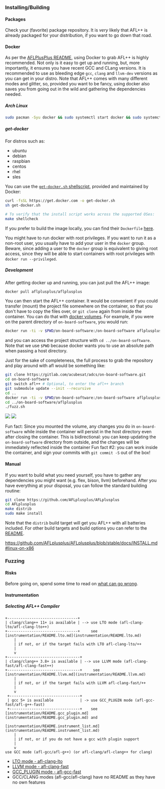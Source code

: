 ### Installing/Building

#### Packages

Check your (favorite) package repository. It is _very_ likely that AFL++ is already packaged for your distribution, if you want to go down that road.

#### Docker

As per the [AFLPlusPlus README](https://github.com/AFLplusplus/AFLplusplus/blob/stable/docs/INSTALL.md), using Docker to grab AFL++ is highly recommended. Not only is it easy to get up and running, but, more importantly, it ensures you have recent GCC and CLang versions. It is recommended to use as bleeding edge `gcc`, `clang` and `llvm-dev` versions as you can get in your distro. Note that AFL++ comes with many different modes and glitter, so, provided you want to be fancy, using docker also saves you from going out in the wild and gathering the dependencies needed.

##### Arch Linux
```sh
sudo pacman -Syu docker && sudo systemctl start docker && sudo systemctl enable docker
```

##### get-docker

For distros such as:
- ubuntu
- debian
- raspbian
- centos
- rhel
- sles

You can use the [`get-docker.sh` shellscript](https://github.com/docker/docker-install), provided and maintained by Docker:
```sh
curl -fsSL https://get.docker.com -o get-docker.sh
sh get-docker.sh

# To verify that the install script works across the supported OSes:
make shellcheck
```

If you prefer to build the image locally, you can find their `Dockerfile` [here](https://github.com/AFLplusplus/AFLplusplus/blob/stable/Dockerfile).

You might have to run docker with root privileges. If you want to run it as a non-root user, you usually have to add your user in the `docker` group. Beware, since adding a user to the `docker` group is equivalent to giving root access, since they will be able to start containers with root privileges with `docker run --privileged`.

##### Development

After getting docker up and running, you can just pull the AFL++ image:
```sh
docker pull aflplusplus/aflplusplus
```

You can then start the AFL++ container. It would be convenient if you could transfer (mount) the project file somewhere on the container, so that you don't have to copy the files over, or `git clone` again from inside the container. You can do that with [docker volumes](https://docs.docker.com/storage/volumes/#start-a-container-with-a-volume). For example, if you were on the parent directory of `on-board-software`, you would run:
```sh
docker run -ti -v $PWD/on-board-software:/on-board-software aflplusplus/aflplusplus
```
and you can access the project structure with `cd ../on-board-software`. Note that we use `$PWD` because docker wants you to use an absolute path when passing a host directory.

Just for the sake of completeness, the full process to grab the repository and play around with afl would be something like:
```sh
git clone https://gitlab.com/acubesat/adcs/on-board-software.git
cd on-board-software
git switch afl++ # Optional, to enter the afl++ branch
git submodule update --init --recursive
cd ..
docker run -ti -v $PWD/on-board-software:/on-board-software aflplusplus/aflplusplus
cd ../on-board-software/aflplusplus
./fuzz.sh
```

<p float="left">
  <img src="/assets/afl-instrumentation.png" />
  <img src="/assets/afl-tui.png"/> 
</p>

Fun fact: Since you mounted the volume, any changes you do in `on-board-software` while inside the container will persist in the host directory even after closing the container. This is bidirectional: you can keep updating the `on-board-software` directory from outside, and the changes will be immediately reflected inside the container
Fun fact #2: you can work inside the container, and sign your commits with `git commit -S` out of the box!

#### Manual

If you want to build what you need yourself, you have to gather any dependencies you might want (e.g. flex, bison, llvm) beforehand. After you have everything at your disposal, you can follow the standard building routine:
```sh
git clone https://github.com/AFLplusplus/AFLplusplus
cd AFLplusplus
make distrib
sudo make install
```

Note that the `distrib` build target will get you AFL++ with all batteries included. For other build targets and build options you can refer to the [README](https://github.com/AFLplusplus/AFLplusplus/blob/stable/docs/INSTALL.md#linux-on-x86).

https://github.com/AFLplusplus/AFLplusplus/blob/stable/docs/INSTALL.md#linux-on-x86

### Fuzzing

#### Risks

Before going on, spend some time to read on [what can go wrong](https://github.com/AFLplusplus/AFLplusplus/blob/stable/docs/fuzzing_in_depth.md#0-common-sense-risks).

#### Instrumentation

##### Selecting AFL++ Compiler

```
+--------------------------------+
| clang/clang++ 11+ is available | --> use LTO mode (afl-clang-lto/afl-clang-lto++)
+--------------------------------+     see [instrumentation/README.lto.md](instrumentation/README.lto.md)
    |
    | if not, or if the target fails with LTO afl-clang-lto/++
    |
    v
+---------------------------------+
| clang/clang++ 3.8+ is available | --> use LLVM mode (afl-clang-fast/afl-clang-fast++)
+---------------------------------+     see [instrumentation/README.llvm.md](instrumentation/README.llvm.md)
    |
    | if not, or if the target fails with LLVM afl-clang-fast/++
    |
    v
 +--------------------------------+
 | gcc 5+ is available            | -> use GCC_PLUGIN mode (afl-gcc-fast/afl-g++-fast)
 +--------------------------------+    see [instrumentation/README.gcc_plugin.md](instrumentation/README.gcc_plugin.md) and
                                       [instrumentation/README.instrument_list.md](instrumentation/README.instrument_list.md)
    |
    | if not, or if you do not have a gcc with plugin support
    |
    v
use GCC mode (afl-gcc/afl-g++) (or afl-clang/afl-clang++ for clang)
```

- [LTO mode - afl-clang-lto](https://github.com/AFLplusplus/AFLplusplus/blob/stable/docs/fuzzing_in_depth.md#:~:text=LTO%20mode%20%2D%20afl%2Dclang%2Dlto)
- [LLVM mode - afl-clang-fast](https://github.com/AFLplusplus/AFLplusplus/blob/stable/instrumentation/README.llvm.md)
- [GCC_PLUGIN mode - afl-gcc-fast](https://github.com/AFLplusplus/AFLplusplus/blob/stable/instrumentation/README.gcc_plugin.md)
- GCC/CLANG modes (afl-gcc/afl-clang) have no README as they have no own features
